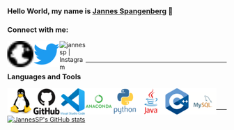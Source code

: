 ### Hello World, my name is [Jannes Spangenberg] 👋

### Connect with me:

[<img align="left" alt="jannessp.github.io" width="60px" src="https://raw.githubusercontent.com/iconic/open-iconic/master/svg/globe.svg" />][Jannes Spangenberg]
[<img align="left" alt="jannessp | Twitter" width="60px" src="https://raw.githubusercontent.com/devicons/devicon/master/icons/twitter/twitter-original.svg" />][twitter]
[<img align="left" alt="jannessp | Instagram" width="60px" src="https://cdn.jsdelivr.net/npm/simple-icons@v3/icons/instagram.svg" />][instagram]

<br />
<br />

***

### Languages and Tools

<img align="left" alt="Linux" width="60px" src="https://raw.githubusercontent.com/devicons/devicon/master/icons/linux/linux-original.svg" />
<img align="left" alt="GitHub" width="60px" src="https://raw.githubusercontent.com/devicons/devicon/master/icons/github/github-original-wordmark.svg" />
<img align="left" alt="vscode" width="60px" src="https://raw.githubusercontent.com/devicons/devicon/master/icons/vscode/vscode-original-wordmark.svg" />
<img align="left" alt="Conda" width="60px" src="https://raw.githubusercontent.com/devicons/devicon/master/icons/anaconda/anaconda-original-wordmark.svg" />
<img align="left" alt="Python" width="60px" src="https://raw.githubusercontent.com/devicons/devicon/master/icons/python/python-original-wordmark.svg" />
<img align="left" alt="Java" width="60px" src="https://raw.githubusercontent.com/devicons/devicon/master/icons/java/java-original-wordmark.svg" />
<img align="left" alt="C++" width="60px" src="https://raw.githubusercontent.com/devicons/devicon/master/icons/cplusplus/cplusplus-original.svg" />
<img align="left" alt="MySQL" width="60px" src="https://raw.githubusercontent.com/github/explore/80688e429a7d4ef2fca1e82350fe8e3517d3494d/topics/mysql/mysql.png"/>

<br />
<br />

***

[![JannesSP's GitHub stats](https://github-readme-stats.vercel.app/api?username=JannesSP&theme=dark&count_private=true&show_icons=true)
](https://github.com/anuraghazra/github-readme-stats)

[Jannes Spangenberg]:https://jannessp.github.io
[twitter]:https://twitter.com/Ja_Spangenberg
[instagram]:https://instagram.com/jannes_sp
